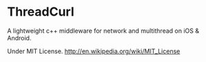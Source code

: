 ThreadCurl
==========

A lightweight c++ middleware for network and multithread on iOS &amp; Android. 

Under MIT License. http://en.wikipedia.org/wiki/MIT_License